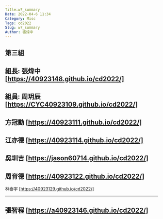 ```yaml
---
Title:w7_summary
Date: 2022-04-6 11:34
Category: Misc
Tags: cd2022
Slug: w7_summary
Author: 張煒中
---
```


第三組
----
組長:
張煒中
[https://40923148.github.io/cd2022/]
---
組員:
周玥辰
[https://CYC40923109.github.io/cd2022/]
---
方冠勳
[https://40923111.github.io/cd2022/]
---
江亦德
[https://40923114.github.io/cd2022/]
---
吳圳吉
[https://jason60714.github.io/cd2022/]
---
周育德
[https://40923122.github.io/cd2022/]
---
林泰宇
[https://40923129.github.io/cd2022/]

---
張智程
[https://a40923146.github.io/cd2022/]
---
[https://40923148.github.io/cd2022/]:https://40923148.github.io/cd2022/;
[https://CYC40923109.github.io/cd2022/]:https://CYC40923109.github.io/cd2022/;
[https://40923111.github.io/cd2022/]:https://40923111.github.io/cd2022/;
[https://40923114.github.io/cd2022/]:https://40923114.github.io/cd2022/;
[https://40923122.github.io/cd2022/]:https://40923122.github.io/cd2022/;
[https://jason60714.github.io/cd2022/]:https://jason60714.github.io/cd2022/;
[https://40923129.github.io/cd2022/]:https://40923129.github.io/cd2022/;
[https://a40923146.github.io/cd2022/]:https://a40923146.github.io/cd2022/;


